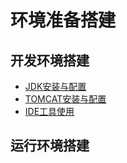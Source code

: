 # 环境准备搭建

##  开发环境搭建

* [JDK安装与配置](./JDK/)
* [TOMCAT安装与配置](./TOMCAT/)
* [IDE工具使用](./IDETools/)

## 运行环境搭建
